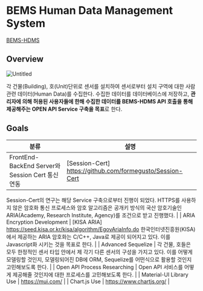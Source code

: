 # BEMS Human Data Management System

[BEMS-HDMS](http://115.95.190.115:3001/)

## Overview

![Untitled](BEMS%20Human%20Data%20Management%20System%2073f40554b092484bbd695fedcc82ff5a/Untitled.png)

각 건물(Building), 호(Unit)단위로 센서를 설치하여 센서로부터 설치 구역에 대한 사람 관련 데이터(Human Data)를 수집한다. 수집한 데이터를 데이터베이스에 저장하고, **관리자에 의해 허용된 사용자들에 한해 수집한 데이터를 BEMS-HDMS API 호출을 통해 제공해주는 OPEN API Service 구축을 목표**로 한다.

## Goals

| 분류                                            | 설명                                                      |
| ----------------------------------------------- | --------------------------------------------------------- |
| FrontEnd-BackEnd Server와 Session Cert 통신연동 | [Session-Cert] https://github.com/formegusto/Session-Cert |

Session-Cert의 연구는 해당 Service 구축으로부터 진행이 되었다. HTTPS를 사용하지 않은 암호화 통신 프로세스와 암호 알고리즘은 공개키 방식의 국산 암호기술인 ARIA(Academy,
Research Institute, Agency)를 조건으로 받고 진행했다. |
| ARIA Encryption Development | [KISA ARIA] https://seed.kisa.or.kr/kisa/algorithm/EgovAriaInfo.do
한국인터넷진흥원(KISA)에서 제공하는 ARIA 암호화는 C/C++, Java로 제공이 되어지고 있다. 이를 Javascript화 시키는 것을 목표로 한다. |
| Advanced Sequelize | 각 건물, 호들은 모두 한정적인 센서 타입 안에서 제 각기 다른 센서의 구성을 가지고 있다. 이를 어떻게 모델링할 것인지, 모델링되어진 DB에 ORM, Sequelize를 어떤식으로 활용할 것인지 고민해보도록 한다. |
| Open API Process Researching | Open API 서비스를 어떻게 제공해줄 것인지에 대한 프로세스를 고민해보도록 한다. |
| Material-UI Library Use | https://mui.com/ |
| Chart.js Use | https://www.chartjs.org/ |

